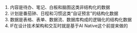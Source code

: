 1. 内容是待办、笔记、白板和脑图这类非结构化的数据
2. 计划是番茄钟、日程和习惯这类“自证预言”的结构化数据
3. 数据是表格、表单、数据流、数据库构成的逻辑化的结构化数据
4. IF在设计技术架构和交互时就是基于AI Native这个前提来做的